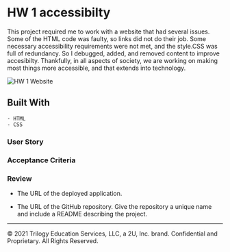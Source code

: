 # HW 1 accessibilty 

This project required me to work with a website that had several issues. Some of the HTML code was faulty, so links did not do their job. Some necessary accessibility requirements were not met, and the style.CSS was full of redundancy. So I debugged, added, and removed content to improve accesibilty. Thankfully, in all aspects of society, we are working on making most things more accessible, and that extends into technology. 


![HW 1 Website](https://user-images.githubusercontent.com/95939304/146482756-d44a6884-2cf5-49bb-b254-3a26507ff3f5.gif)



## Built With
    - HTML
    - CSS


### User Story



### Acceptance Criteria



### Review



* The URL of the deployed application.

* The URL of the GitHub repository. Give the repository a unique name and include a README describing the project.

---
© 2021 Trilogy Education Services, LLC, a 2U, Inc. brand. Confidential and Proprietary. All Rights Reserved.
